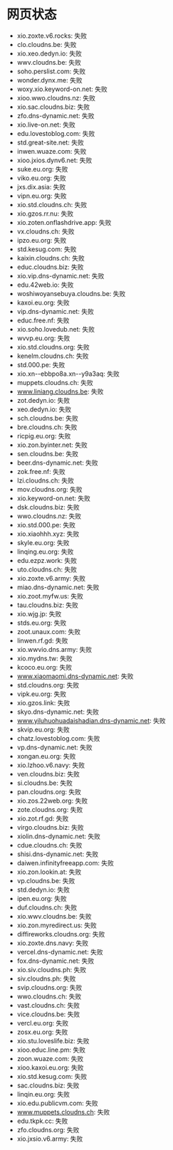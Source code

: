 # 网页状态
- xio.zoxte.v6.rocks: 失败
- clo.cloudns.be: 失败
- xio.xeo.dedyn.io: 失败
- wwv.cloudns.be: 失败
- soho.perslist.com: 失败
- wonder.dynx.me: 失败
- woxy.xio.keyword-on.net: 失败
- xioo.wwo.cloudns.nz: 失败
- xio.sac.cloudns.biz: 失败
- zfo.dns-dynamic.net: 失败
- xio.live-on.net: 失败
- edu.lovestoblog.com: 失败
- std.great-site.net: 失败
- inwen.wuaze.com: 失败
- xioo.jxios.dynv6.net: 失败
- suke.eu.org: 失败
- viko.eu.org: 失败
- jxs.dix.asia: 失败
- vipn.eu.org: 失败
- xio.std.cloudns.ch: 失败
- xio.gzos.rr.nu: 失败
- xio.zoten.onflashdrive.app: 失败
- vx.cloudns.ch: 失败
- ipzo.eu.org: 失败
- std.kesug.com: 失败
- kaixin.cloudns.ch: 失败
- educ.cloudns.biz: 失败
- xio.vip.dns-dynamic.net: 失败
- edu.42web.io: 失败
- woshiwoyansebuya.cloudns.be: 失败
- kaxoi.eu.org: 失败
- vip.dns-dynamic.net: 失败
- educ.free.nf: 失败
- xio.soho.lovedub.net: 失败
- wvvp.eu.org: 失败
- xio.std.cloudns.org: 失败
- kenelm.cloudns.ch: 失败
- std.000.pe: 失败
- xio.xn--ebbpo8a.xn--y9a3aq: 失败
- muppets.cloudns.ch: 失败
- www.liniang.cloudns.be: 失败
- zot.dedyn.io: 失败
- xeo.dedyn.io: 失败
- sch.cloudns.be: 失败
- bre.cloudns.ch: 失败
- ricpig.eu.org: 失败
- xio.zon.byinter.net: 失败
- sen.cloudns.be: 失败
- beer.dns-dynamic.net: 失败
- zok.free.nf: 失败
- lzi.cloudns.ch: 失败
- mov.cloudns.org: 失败
- xio.keyword-on.net: 失败
- dsk.cloudns.biz: 失败
- wwo.cloudns.nz: 失败
- xio.std.000.pe: 失败
- xio.xiaohhh.xyz: 失败
- skyle.eu.org: 失败
- linqing.eu.org: 失败
- edu.ezpz.work: 失败
- uto.cloudns.ch: 失败
- xio.zoxte.v6.army: 失败
- miao.dns-dynamic.net: 失败
- xio.zoot.myfw.us: 失败
- tau.cloudns.biz: 失败
- xio.wjg.jp: 失败
- stds.eu.org: 失败
- zoot.unaux.com: 失败
- linwen.rf.gd: 失败
- xio.wwvio.dns.army: 失败
- xio.mydns.tw: 失败
- kcoco.eu.org: 失败
- www.xiaomaomi.dns-dynamic.net: 失败
- std.cloudns.org: 失败
- vipk.eu.org: 失败
- xio.gzos.link: 失败
- skyo.dns-dynamic.net: 失败
- www.yiluhuohuadaishadian.dns-dynamic.net: 失败
- skvip.eu.org: 失败
- chatz.lovestoblog.com: 失败
- vp.dns-dynamic.net: 失败
- xongan.eu.org: 失败
- xio.lzhoo.v6.navy: 失败
- ven.cloudns.biz: 失败
- si.cloudns.be: 失败
- pan.cloudns.org: 失败
- xio.zos.22web.org: 失败
- zote.cloudns.org: 失败
- xio.zot.rf.gd: 失败
- virgo.cloudns.biz: 失败
- xiolin.dns-dynamic.net: 失败
- cdue.cloudns.ch: 失败
- shisi.dns-dynamic.net: 失败
- daiwen.infinityfreeapp.com: 失败
- xio.zon.lookin.at: 失败
- vp.cloudns.be: 失败
- std.dedyn.io: 失败
- ipen.eu.org: 失败
- duf.cloudns.ch: 失败
- xio.wwv.cloudns.be: 失败
- xio.zon.myredirect.us: 失败
- diffireworks.cloudns.org: 失败
- xio.zoxte.dns.navy: 失败
- vercel.dns-dynamic.net: 失败
- fox.dns-dynamic.net: 失败
- xio.siv.cloudns.ph: 失败
- siv.cloudns.ph: 失败
- svip.cloudns.org: 失败
- wwo.cloudns.ch: 失败
- vast.cloudns.ch: 失败
- vice.cloudns.be: 失败
- vercl.eu.org: 失败
- zosx.eu.org: 失败
- xio.stu.loveslife.biz: 失败
- xioo.educ.line.pm: 失败
- zoon.wuaze.com: 失败
- xioo.kaxoi.eu.org: 失败
- xio.std.kesug.com: 失败
- sac.cloudns.biz: 失败
- linqin.eu.org: 失败
- xio.edu.publicvm.com: 失败
- www.muppets.cloudns.ch: 失败
- edu.tkpk.cc: 失败
- zfo.cloudns.org: 失败
- xio.jxsio.v6.army: 失败

